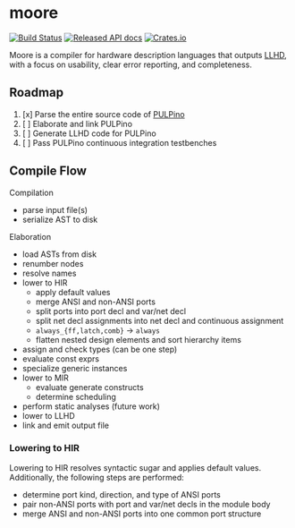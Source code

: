 # moore

[![Build Status](https://travis-ci.org/fabianschuiki/moore.svg?branch=master)](https://travis-ci.org/fabianschuiki/moore)
[![Released API docs](https://docs.rs/moore/badge.svg)](https://docs.rs/moore)
[![Crates.io](https://img.shields.io/crates/v/moore.svg)](https://crates.io/crates/moore)

Moore is a compiler for hardware description languages that outputs [LLHD][2], with a focus on usability, clear error reporting, and completeness.


## Roadmap

1. [x] Parse the entire source code of [PULPino][1]
2. [ ] Elaborate and link PULPino
3. [ ] Generate LLHD code for PULPino
4. [ ] Pass PULPino continuous integration testbenches


## Compile Flow

Compilation
- parse input file(s)
- serialize AST to disk

Elaboration
- load ASTs from disk
- renumber nodes
- resolve names
- lower to HIR
    - apply default values
    - merge ANSI and non-ANSI ports
    - split ports into port decl and var/net decl
    - split net decl assignments into net decl and continuous assignment
    - `always_{ff,latch,comb}` -> `always`
    - flatten nested design elements and sort hierarchy items
- assign and check types (can be one step)
- evaluate const exprs
- specialize generic instances
- lower to MIR
    - evaluate generate constructs
    - determine scheduling
- perform static analyses (future work)
- lower to LLHD
- link and emit output file

### Lowering to HIR

Lowering to HIR resolves syntactic sugar and applies default values. Additionally, the following steps are performed:

- determine port kind, direction, and type of ANSI ports
- pair non-ANSI ports with port and var/net decls in the module body
- merge ANSI and non-ANSI ports into one common port structure


[1]: https://github.com/pulp-platform/pulpino
[2]: https://github.com/fabianschuiki/llhd
